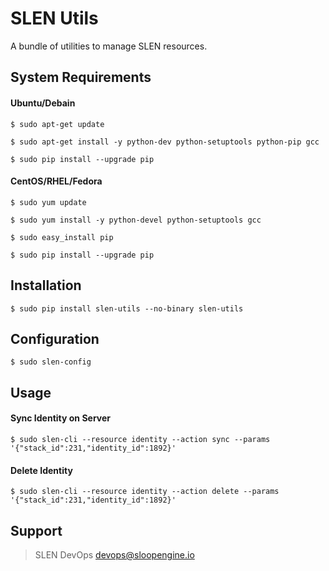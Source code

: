 # SLEN Utils
A bundle of utilities to manage SLEN resources.


## System Requirements
#### Ubuntu/Debain
    $ sudo apt-get update

    $ sudo apt-get install -y python-dev python-setuptools python-pip gcc

    $ sudo pip install --upgrade pip

#### CentOS/RHEL/Fedora
    $ sudo yum update

    $ sudo yum install -y python-devel python-setuptools gcc

    $ sudo easy_install pip

    $ sudo pip install --upgrade pip


## Installation
    $ sudo pip install slen-utils --no-binary slen-utils


## Configuration
    $ sudo slen-config


## Usage
#### Sync Identity on Server
    $ sudo slen-cli --resource identity --action sync --params '{"stack_id":231,"identity_id":1892}'

#### Delete Identity
    $ sudo slen-cli --resource identity --action delete --params '{"stack_id":231,"identity_id":1892}'
  

## Support
> SLEN DevOps <devops@sloopengine.io>